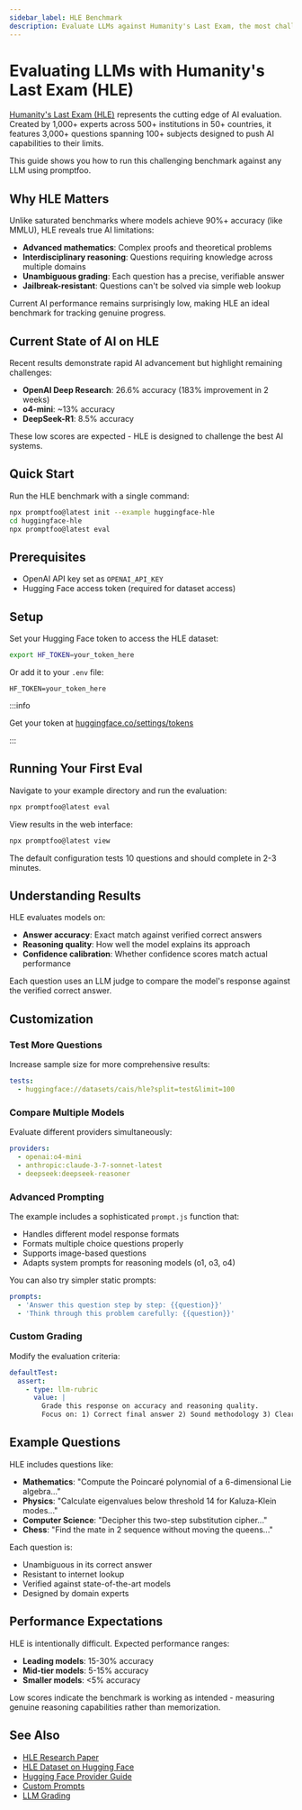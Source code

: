 ```yaml
---
sidebar_label: HLE Benchmark
description: Evaluate LLMs against Humanity's Last Exam, the most challenging AI benchmark with questions from 1,000+ experts across 100+ subjects.
---
```


# Evaluating LLMs with Humanity's Last Exam (HLE)

[Humanity's Last Exam (HLE)](https://arxiv.org/abs/2501.14249) represents the cutting edge of AI evaluation. Created by 1,000+ experts across 500+ institutions in 50+ countries, it features 3,000+ questions spanning 100+ subjects designed to push AI capabilities to their limits.

This guide shows you how to run this challenging benchmark against any LLM using promptfoo.

## Why HLE Matters

Unlike saturated benchmarks where models achieve 90%+ accuracy (like MMLU), HLE reveals true AI limitations:

- **Advanced mathematics**: Complex proofs and theoretical problems
- **Interdisciplinary reasoning**: Questions requiring knowledge across multiple domains
- **Unambiguous grading**: Each question has a precise, verifiable answer
- **Jailbreak-resistant**: Questions can't be solved via simple web lookup

Current AI performance remains surprisingly low, making HLE an ideal benchmark for tracking genuine progress.

## Current State of AI on HLE

Recent results demonstrate rapid AI advancement but highlight remaining challenges:

- **OpenAI Deep Research**: 26.6% accuracy (183% improvement in 2 weeks)
- **o4-mini**: ~13% accuracy
- **DeepSeek-R1**: 8.5% accuracy

These low scores are expected - HLE is designed to challenge the best AI systems.

## Quick Start

Run the HLE benchmark with a single command:

```bash
npx promptfoo@latest init --example huggingface-hle
cd huggingface-hle
npx promptfoo@latest eval
```

## Prerequisites

- OpenAI API key set as `OPENAI_API_KEY`
- Hugging Face access token (required for dataset access)

## Setup

Set your Hugging Face token to access the HLE dataset:

```bash
export HF_TOKEN=your_token_here
```

Or add it to your `.env` file:

```env
HF_TOKEN=your_token_here
```

:::info

Get your token at [huggingface.co/settings/tokens](https://huggingface.co/settings/tokens)

:::

## Running Your First Eval

Navigate to your example directory and run the evaluation:

```bash
npx promptfoo@latest eval
```

View results in the web interface:

```bash
npx promptfoo@latest view
```

The default configuration tests 10 questions and should complete in 2-3 minutes.

## Understanding Results

HLE evaluates models on:

- **Answer accuracy**: Exact match against verified correct answers
- **Reasoning quality**: How well the model explains its approach
- **Confidence calibration**: Whether confidence scores match actual performance

Each question uses an LLM judge to compare the model's response against the verified correct answer.

## Customization

### Test More Questions

Increase sample size for more comprehensive results:

```yaml title="promptfooconfig.yaml"
tests:
  - huggingface://datasets/cais/hle?split=test&limit=100
```

### Compare Multiple Models

Evaluate different providers simultaneously:

```yaml title="promptfooconfig.yaml"
providers:
  - openai:o4-mini
  - anthropic:claude-3-7-sonnet-latest
  - deepseek:deepseek-reasoner
```

### Advanced Prompting

The example includes a sophisticated `prompt.js` function that:

- Handles different model response formats
- Formats multiple choice questions properly
- Supports image-based questions
- Adapts system prompts for reasoning models (o1, o3, o4)

You can also try simpler static prompts:

```yaml title="promptfooconfig.yaml"
prompts:
  - 'Answer this question step by step: {{question}}'
  - 'Think through this problem carefully: {{question}}'
```

### Custom Grading

Modify the evaluation criteria:

```yaml title="promptfooconfig.yaml"
defaultTest:
  assert:
    - type: llm-rubric
      value: |
        Grade this response on accuracy and reasoning quality.
        Focus on: 1) Correct final answer 2) Sound methodology 3) Clear explanation
```

## Example Questions

HLE includes questions like:

- **Mathematics**: "Compute the Poincaré polynomial of a 6-dimensional Lie algebra..."
- **Physics**: "Calculate eigenvalues below threshold 14 for Kaluza-Klein modes..."
- **Computer Science**: "Decipher this two-step substitution cipher..."
- **Chess**: "Find the mate in 2 sequence without moving the queens..."

Each question is:

- Unambiguous in its correct answer
- Resistant to internet lookup
- Verified against state-of-the-art models
- Designed by domain experts

## Performance Expectations

HLE is intentionally difficult. Expected performance ranges:

- **Leading models**: 15-30% accuracy
- **Mid-tier models**: 5-15% accuracy
- **Smaller models**: <5% accuracy

Low scores indicate the benchmark is working as intended - measuring genuine reasoning capabilities rather than memorization.

## See Also

- [HLE Research Paper](https://arxiv.org/abs/2501.14249)
- [HLE Dataset on Hugging Face](https://huggingface.co/datasets/cais/hle)
- [Hugging Face Provider Guide](../providers/huggingface.md)
- [Custom Prompts](../configuration/prompts.md)
- [LLM Grading](../configuration/expected-outputs/model-graded.md)
